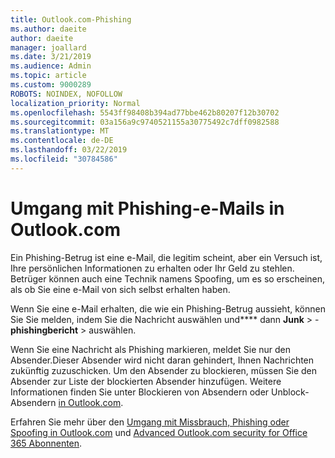 ```yaml
---
title: Outlook.com-Phishing
ms.author: daeite
author: daeite
manager: joallard
ms.date: 3/21/2019
ms.audience: Admin
ms.topic: article
ms.custom: 9000289
ROBOTS: NOINDEX, NOFOLLOW
localization_priority: Normal
ms.openlocfilehash: 5543ff98408b394ad77bbe462b80207f12b30702
ms.sourcegitcommit: 03a156a9c9740521155a30775492c7dff0982588
ms.translationtype: MT
ms.contentlocale: de-DE
ms.lasthandoff: 03/22/2019
ms.locfileid: "30784586"
---
```

# <a name="how-to-deal-with-phishing-email-in-outlookcom"></a>Umgang mit Phishing-e-Mails in Outlook.com

Ein Phishing-Betrug ist eine e-Mail, die legitim scheint, aber ein Versuch ist, Ihre persönlichen Informationen zu erhalten oder Ihr Geld zu stehlen. Betrüger können auch eine Technik namens Spoofing, um es so erscheinen, als ob Sie eine e-Mail von sich selbst erhalten haben.

Wenn Sie eine e-Mail erhalten, die wie ein Phishing-Betrug aussieht, können Sie Sie melden, indem Sie die Nachricht auswählen und**** dann **Junk** > -**phishingbericht** > auswählen.

Wenn Sie eine Nachricht als Phishing markieren, meldet Sie nur den Absender.Dieser Absender wird nicht daran gehindert, Ihnen Nachrichten zukünftig zuzuschicken. Um den Absender zu blockieren, müssen Sie den Absender zur Liste der blockierten Absender hinzufügen. Weitere Informationen finden Sie unter Blockieren von Absendern oder Unblock-Absendern [in Outlook.com](https://support.office.com/article/afba1c94-77bb-4f50-8b85-057cf52f4d5e).

Erfahren Sie mehr über den [Umgang mit Missbrauch, Phishing oder Spoofing in Outlook.com](https://support.office.com/article/0d882ea5-eedc-4bed-aebc-079ffa1105a3) und [Advanced Outlook.com security for Office 365 Abonnenten](https://support.office.com/article/882d2243-eab9-4545-a58a-b36fee4a46e2).